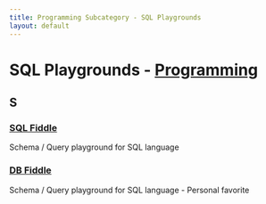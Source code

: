 ```yaml
---
title: Programming Subcategory - SQL Playgrounds
layout: default
---
```


# SQL Playgrounds - [Programming](../../category/programming)

## S

### [SQL Fiddle](http://sqlfiddle.com/)

Schema / Query playground for SQL language

### [DB Fiddle](https://www.db-fiddle.com/)

Schema / Query playground for SQL language - Personal favorite
